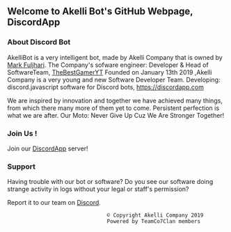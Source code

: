 ## Welcome to Akelli Bot's GitHub Webpage, DiscordApp

### About Discord Bot

AkelliBot is a very intelligent bot, made by Akelli Company that is owned by [Mark Fuljhari](https://github.com/MarkFuljhari).
The Company's sofware engineer: Developer & Head of SoftwareTeam, [TheBestGamerYT](https://github.com/thebestgameryt)
Founded on January 13th 2019 ,Akelli Company is a very young and new Software Developer Team.
Developing: discord.javascript software for Discord bots, https://discordapp.com

We are inspired by innovation and together we have achieved many things, from which there many more of them yet to come.
Persistent perfection is what we are after.
Our Moto: Never Give Up Cuz We Are Stronger Together!

### Join Us !
Join our [DiscordApp](https://discord.me/akellibot) server!

### Support

Having trouble with our bot or software? 
Do you see our software doing strange activity in logs without your legal or staff's permission?

Report it to our team on [Discord](https://discord.me/akellibot).

                                    © Copyright Akelli Company 2019
                                    Powered by TeamCo7Clan members
